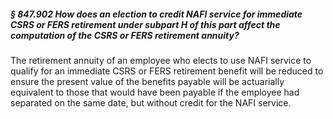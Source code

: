 ##### § 847.902 How does an election to credit NAFI service for immediate CSRS or FERS retirement under subpart H of this part affect the computation of the CSRS or FERS retirement annuity? #####

The retirement annuity of an employee who elects to use NAFI service to qualify for an immediate CSRS or FERS retirement benefit will be reduced to ensure the present value of the benefits payable will be actuarially equivalent to those that would have been payable if the employee had separated on the same date, but without credit for the NAFI service.